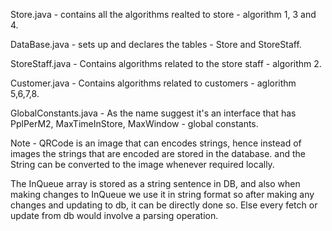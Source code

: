 Store.java - contains all the algorithms realted to store - algorithm 1, 3 and 4.

DataBase.java - sets up and declares the tables - Store and StoreStaff.

StoreStaff.java - Contains algorithms related to the store staff - algorithm 2.

Customer.java - Contains algorithms related to customers - aglorithm 5,6,7,8.

GlobalConstants.java - As the name suggest it's an interface that has PplPerM2, MaxTimeInStore, MaxWindow - global constants.

Note - QRCode is an image that can encodes strings, hence instead of images the strings that are encoded are stored in the database.
and the String can be converted to the image whenever required locally.

The InQueue array is stored as a string sentence in DB, and also when making changes to InQueue we use it in string format so after 
making any changes and updating to db, it can be directly done so. Else every fetch or update from db would involve a parsing operation.
